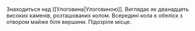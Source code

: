 Знаходиться над [[Улоговина|Улоговиною]].
Виглядає як дванадцять високих каменів, розташованих колом. Всередині кола є обеліск з отвором майже біля вершини. Підозріле місце.